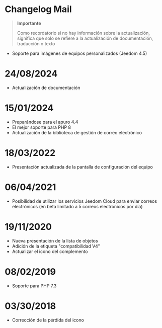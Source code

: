 # Changelog Mail

>**Importante**
>
>Como recordatorio si no hay información sobre la actualización, significa que solo se refiere a la actualización de documentación, traducción o texto

- Soporte para imágenes de equipos personalizados (Jeedom 4.5)

# 24/08/2024

- Actualización de documentación

# 15/01/2024

- Preparándose para el apuro 4.4
- El mejor soporte para PHP 8
- Actualización de la biblioteca de gestión de correo electrónico

# 18/03/2022

- Presentación actualizada de la pantalla de configuración del equipo

# 06/04/2021

- Posibilidad de utilizar los servicios Jeedom Cloud para enviar correos electrónicos (en beta limitado a 5 correos electrónicos por día)

# 19/11/2020

- Nueva presentación de la lista de objetos
- Adición de la etiqueta "compatibilidad V4"
- Actualizar el icono del complemento

# 08/02/2019

- Soporte para PHP 7.3

# 03/30/2018

- Corrección de la pérdida del icono
